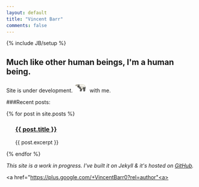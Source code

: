 ```yaml
---
layout: default
title: "Vincent Barr"
comments: false
---
```

{% include JB/setup %}
<head>
<meta property="twitter:account_id" content="130719074" />
</head>
<h2 style="border: 0">Much like other human beings, I'm a human being.</h2>

<p>Site is under development. <img src="/assets/images/Bear.png"> with me.</p>

###Recent posts:

{% for post in site.posts %}
<ul class="posts">
<p><h3><a href=" {{ post.url }} ">{{ post.title }}</a></h3>
{{ post.excerpt }}</p>
</ul>
{% endfor %}

_This site is a work in progress. I've built it on Jekyll & it's hosted on [GitHub](https://github.com/vincentbarr/vincentbarr.github.com)._

<a href="https://plus.google.com/+VincentBarr0?rel=author"<a></a>